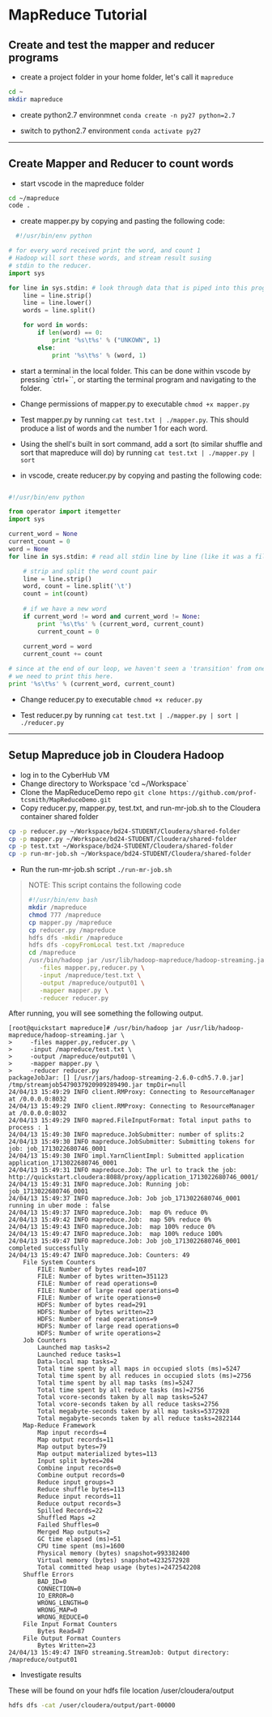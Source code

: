 # MapReduce Tutorial


## Create and test the mapper and reducer programs


* create a project folder in your home folder, let's call it `mapreduce`

```bash
cd ~ 
mkdir mapreduce
```

* create python2.7 environmnet ```conda create -n py27 python=2.7```

* switch to python2.7 environment ```conda activate py27```

---

## Create Mapper and Reducer to count words

* start vscode in the mapreduce folder

```bash
cd ~/mapreduce
code .
```

* create mapper.py by copying and pasting the following code:

```python
  #!/usr/bin/env python

# for every word received print the word, and count 1
# Hadoop will sort these words, and stream result susing
# stdin to the reducer.
import sys

for line in sys.stdin: # look through data that is piped into this program
    line = line.strip()
    line = line.lower()
    words = line.split()

    for word in words:
        if len(word) == 0:
            print '%s\t%s' % ("UNKOWN", 1)
        else:
            print '%s\t%s' % (word, 1)
```

* start a terminal in the local folder. This can be done within vscode by pressing `ctrl+``, or starting the terminal program and navigating to the folder.

* Change permissions of mapper.py to executable `chmod +x mapper.py`

* Test mapper.py by running `cat test.txt | ./mapper.py`. This should produce a list of words and the number 1 for each word.

* Using the shell's built in sort command, add a sort (to similar shuffle and sort that mapreduce will do) by running `cat test.txt | ./mapper.py | sort`

* in vscode, create reducer.py by copying and pasting the following code:

```python

#!/usr/bin/env python

from operator import itemgetter
import sys

current_word = None
current_count = 0
word = None
for line in sys.stdin: # read all stdin line by line (like it was a file)

    # strip and split the word count pair    
    line = line.strip()
    word, count = line.split('\t')
    count = int(count)
    
    # if we have a new word
    if current_word != word and current_word != None:
        print '%s\t%s' % (current_word, current_count)
        current_count = 0
    
    current_word = word
    current_count += count

# since at the end of our loop, we haven't seen a 'transition' from one word to another
# we need to print this here.
print '%s\t%s' % (current_word, current_count)
```

* Change reducer.py to executable `chmod +x reducer.py`

* Test reducer.py by running `cat test.txt | ./mapper.py | sort | ./reducer.py`

---

## Setup Mapreduce job in Cloudera Hadoop


*  log in to the CyberHub VM
*  Change directory to Workspace 'cd ~/Workspace`
*  Clone the MapReduceDemo repo `git clone https://github.com/prof-tcsmith/MapReduceDemo.git`
*  Copy reducer.py, mapper.py, test.txt, and run-mr-job.sh to the Cloudera container shared folder
```bash
cp -p reducer.py ~/Workspace/bd24-STUDENT/Cloudera/shared-folder
cp -p mapper.py ~/Workspace/bd24-STUDENT/Cloudera/shared-folder
cp -p test.txt ~/Workspace/bd24-STUDENT/Cloudera/shared-folder
cp -p run-mr-job.sh ~/Workspace/bd24-STUDENT/Cloudera/shared-folder
```
* Run the run-mr-job.sh script `./run-mr-job.sh`
> NOTE: This script contains the following code
> ```bash
> #!/usr/bin/env bash
> mkdir /mapreduce
> chmod 777 /mapreduce
> cp mapper.py /mapreduce
> cp reducer.py /mapreduce
> hdfs dfs -mkdir /mapreduce
> hdfs dfs -copyFromLocal test.txt /mapreduce
> cd /mapreduce
> /usr/bin/hadoop jar /usr/lib/hadoop-mapreduce/hadoop-streaming.jar \
>    -files mapper.py,reducer.py \
>    -input /mapreduce/test.txt \
>    -output /mapreduce/output01 \
>    -mapper mapper.py \
>    -reducer reducer.py
> ```
  
After running, you will see something the following output.

```
[root@quickstart mapreduce]# /usr/bin/hadoop jar /usr/lib/hadoop-mapreduce/hadoop-streaming.jar \
>     -files mapper.py,reducer.py \
>     -input /mapreduce/test.txt \
>     -output /mapreduce/output01 \
>     -mapper mapper.py \
>     -reducer reducer.py
packageJobJar: [] [/usr/jars/hadoop-streaming-2.6.0-cdh5.7.0.jar] /tmp/streamjob5479037920909289490.jar tmpDir=null
24/04/13 15:49:29 INFO client.RMProxy: Connecting to ResourceManager at /0.0.0.0:8032
24/04/13 15:49:29 INFO client.RMProxy: Connecting to ResourceManager at /0.0.0.0:8032
24/04/13 15:49:29 INFO mapred.FileInputFormat: Total input paths to process : 1
24/04/13 15:49:30 INFO mapreduce.JobSubmitter: number of splits:2
24/04/13 15:49:30 INFO mapreduce.JobSubmitter: Submitting tokens for job: job_1713022680746_0001
24/04/13 15:49:30 INFO impl.YarnClientImpl: Submitted application application_1713022680746_0001
24/04/13 15:49:31 INFO mapreduce.Job: The url to track the job: http://quickstart.cloudera:8088/proxy/application_1713022680746_0001/
24/04/13 15:49:31 INFO mapreduce.Job: Running job: job_1713022680746_0001
24/04/13 15:49:37 INFO mapreduce.Job: Job job_1713022680746_0001 running in uber mode : false
24/04/13 15:49:37 INFO mapreduce.Job:  map 0% reduce 0%
24/04/13 15:49:42 INFO mapreduce.Job:  map 50% reduce 0%
24/04/13 15:49:43 INFO mapreduce.Job:  map 100% reduce 0%
24/04/13 15:49:47 INFO mapreduce.Job:  map 100% reduce 100%
24/04/13 15:49:47 INFO mapreduce.Job: Job job_1713022680746_0001 completed successfully
24/04/13 15:49:47 INFO mapreduce.Job: Counters: 49
	File System Counters
		FILE: Number of bytes read=107
		FILE: Number of bytes written=351123
		FILE: Number of read operations=0
		FILE: Number of large read operations=0
		FILE: Number of write operations=0
		HDFS: Number of bytes read=291
		HDFS: Number of bytes written=23
		HDFS: Number of read operations=9
		HDFS: Number of large read operations=0
		HDFS: Number of write operations=2
	Job Counters 
		Launched map tasks=2
		Launched reduce tasks=1
		Data-local map tasks=2
		Total time spent by all maps in occupied slots (ms)=5247
		Total time spent by all reduces in occupied slots (ms)=2756
		Total time spent by all map tasks (ms)=5247
		Total time spent by all reduce tasks (ms)=2756
		Total vcore-seconds taken by all map tasks=5247
		Total vcore-seconds taken by all reduce tasks=2756
		Total megabyte-seconds taken by all map tasks=5372928
		Total megabyte-seconds taken by all reduce tasks=2822144
	Map-Reduce Framework
		Map input records=4
		Map output records=11
		Map output bytes=79
		Map output materialized bytes=113
		Input split bytes=204
		Combine input records=0
		Combine output records=0
		Reduce input groups=3
		Reduce shuffle bytes=113
		Reduce input records=11
		Reduce output records=3
		Spilled Records=22
		Shuffled Maps =2
		Failed Shuffles=0
		Merged Map outputs=2
		GC time elapsed (ms)=51
		CPU time spent (ms)=1600
		Physical memory (bytes) snapshot=993382400
		Virtual memory (bytes) snapshot=4232572928
		Total committed heap usage (bytes)=2472542208
	Shuffle Errors
		BAD_ID=0
		CONNECTION=0
		IO_ERROR=0
		WRONG_LENGTH=0
		WRONG_MAP=0
		WRONG_REDUCE=0
	File Input Format Counters 
		Bytes Read=87
	File Output Format Counters 
		Bytes Written=23
24/04/13 15:49:47 INFO streaming.StreamJob: Output directory: /mapreduce/output01

```
* Investigate results

These will be found on your hdfs file location /user/cloudera/output

```bash
hdfs dfs -cat /user/cloudera/output/part-00000
```

